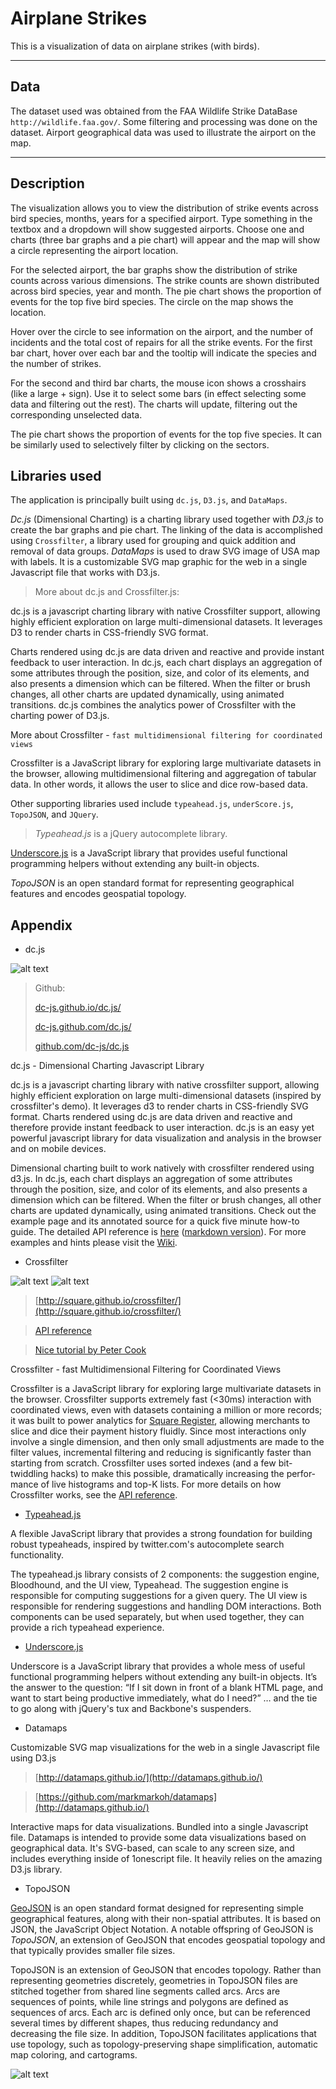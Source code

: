 # Airplane Strikes 
This is a visualization of data on airplane strikes (with birds).

---
## Data
The dataset used was obtained from the FAA Wildlife Strike DataBase `http://wildlife.faa.gov/`.
Some filtering and processing was done on the dataset. Airport geographical data was used to illustrate the airport on the map.

---
## Description
The visualization allows you to view the distribution of strike events across bird species, months, years for a specified airport.
Type something in the textbox and a dropdown will show suggested airports. Choose one and charts (three bar graphs and a pie chart) will appear and the map will show a circle representing the airport location.

For the selected airport, the bar graphs show the distribution of strike counts across various dimensions. The strike counts are shown distributed across bird species, year and month. The pie chart shows the proportion of events for the top five bird species. The circle on the map shows the location.

Hover over the circle to see information on the airport, and the number of incidents and the total cost of repairs for all the strike events.
For the first bar chart, hover over each bar and the tooltip will indicate the species and the number of strikes.

For the second and third bar charts, the mouse icon shows a crosshairs (like a large + sign). Use it to select some bars (in effect selecting some data and filtering out the rest). The charts will update, filtering out the corresponding unselected data.

The pie chart shows the proportion of events for the top five species. It can be similarly used to selectively filter by clicking on the sectors.


## Libraries used
The application is principally built using `dc.js`, `D3.js`, and `DataMaps`.

_Dc.js_ (Dimensional Charting) is a charting library used together with _D3.js_ to create the bar graphs and pie chart.
The linking of the data is accomplished using `Crossfilter`, a library used for grouping and quick addition and removal of data groups.
_DataMaps_ is used to draw SVG image of USA map with labels. It is a customizable SVG map graphic for the web in a single Javascript file that works with D3.js.

>More about dc.js and Crossfilter.js:
>
dc.js is a javascript charting library with native Crossfilter support, allowing highly efficient exploration on large multi-dimensional datasets. It leverages D3 to render charts in CSS-friendly SVG format.
>
Charts rendered using dc.js are data driven and reactive and provide instant feedback to user interaction. In dc.js, each chart displays an aggregation of some attributes through the position, size, and color of its elements, and also presents a dimension which can be filtered. When the filter or brush changes, all other charts are updated dynamically, using animated transitions. dc.js combines the analytics power of Crossfilter with the charting power of D3.js.
>
More about Crossfilter - `fast multidimensional filtering for coordinated views`
>
Crossfilter is a JavaScript library for exploring large multivariate datasets in the browser, allowing multidimensional filtering and aggregation of tabular data. In other words, it allows the user to slice and dice row-based data.

Other supporting libraries used include `typeahead.js`, `underScore.js`, `TopoJSON`, 
and `JQuery`.

>_Typeahead.js_ is a jQuery autocomplete library.
>
[Underscore.js](`http://underscorejs.org/`) is a JavaScript library that provides useful functional programming helpers without extending any built-in objects.
>
_TopoJSON_ is an open standard format for representing geographical features and encodes geospatial topology.


## Appendix

* dc.js

![alt text](http://dc-js.github.io/dc.js/dc.logo.png "dc.js Logo ")

> Github:
>
>[dc-js.github.io/dc.js/](http://dc-js.github.io/dc.js/ "dc.js on github")
> 
>[dc-js.github.com/dc.js/](http://dc-js.github.com/dc.js/ "dc.js on github")
>
>[github.com/dc-js/dc.js](https://github.com/dc-js/dc.js "dc.js on github")

dc.js - Dimensional Charting Javascript Library

dc.js is a javascript charting library with native crossfilter support, allowing highly efficient exploration on large multi-dimensional datasets (inspired by crossfilter's demo). It leverages d3 to render charts in CSS-friendly SVG format. Charts rendered using dc.js are data driven and reactive and therefore provide instant feedback to user interaction.
dc.js is an easy yet powerful javascript library for data visualization and analysis in the browser and on mobile devices.

Dimensional charting built to work natively with crossfilter rendered using d3.js. In dc.js, each chart displays an aggregation of some attributes through the position, size, and color of its elements, and also presents a dimension which can be filtered. When the filter or brush changes, all other charts are updated dynamically, using animated transitions.
Check out the example page and its annotated source for a quick five minute how-to guide. The detailed API reference is [here](http://dc-js.github.io/dc.js/docs/html/) 
([markdown version](https://github.com/dc-js/dc.js/blob/develop/web/docs/api-latest.md)). For more examples and hints please visit the [Wiki](https://github.com/dc-js/dc.js/wiki).


* Crossfilter

![alt text](https://www.psdmockups.com/wp-content/uploads/2016/07/crossfilter-by-square.jpg "CF")
![alt text](https://thor-project.github.io/dashboard-tutorial/assets/img/crossfilter.svg "CF")

> [http://square.github.io/crossfilter/](http://square.github.io/crossfilter/)

> [API reference](https://github.com/square/crossfilter/wiki/API-Reference)

> [Nice tutorial by Peter Cook](http://animateddata.co.uk/articles/crossfilter/)

Crossfilter - fast Multidimensional Filtering for Coordinated Views

Crossfilter is a JavaScript library for exploring large multivariate datasets in the browser. Crossfilter supports extremely fast (<30ms) interaction with coordinated views, even with datasets containing a million or more records; it was built to power analytics for [Square Register](https://squareup.com/register), allowing merchants to slice and dice their payment history fluidly.
Since most interactions only involve a single dimension, and then only small adjustments are made to the filter values, incremental filtering and reducing is significantly faster than starting from scratch. Crossfilter uses sorted indexes (and a few bit-twiddling hacks) to make this possible, dramatically increasing the perfor­mance of live histograms and top-K lists. For more details on how Crossfilter works, see the [API reference](https://github.com/square/crossfilter/wiki/API-Reference).

* [Typeahead.js](https://github.com/twitter/typeahead.js/) 

A flexible JavaScript library that provides a strong foundation for building robust typeaheads, inspired by twitter.com's autocomplete search functionality.

The typeahead.js library consists of 2 components: the suggestion engine, Bloodhound, and the UI view, Typeahead. The suggestion engine is responsible for computing suggestions for a given query. The UI view is responsible for rendering suggestions and handling DOM interactions. Both components can be used separately, but when used together, they can provide a rich typeahead experience.

* [Underscore.js](`http://underscorejs.org/`)

Underscore is a JavaScript library that provides a whole mess of useful functional programming helpers without extending any built-in objects. It’s the answer to the question: “If I sit down in front of a blank HTML page, and want to start being productive immediately, what do I need?” … and the tie to go along with jQuery's tux and Backbone's suspenders.

* Datamaps 

Customizable SVG map visualizations for the web in a single Javascript file using D3.js

>[http://datamaps.github.io/](http://datamaps.github.io/)

>[https://github.com/markmarkoh/datamaps](http://datamaps.github.io/)

Interactive maps for data visualizations. Bundled into a single Javascript file.
Datamaps is intended to provide some data visualizations based on geographical data. It's SVG-based, can scale to any screen size, and includes everything inside of 1onescript file. It heavily relies on the amazing D3.js library.

* TopoJSON

[GeoJSON](https://en.wikipedia.org/wiki/GeoJSON) is an open standard format designed for representing simple geographical features, along with their non-spatial attributes. It is based on JSON, the JavaScript Object Notation.
A notable offspring of GeoJSON is _TopoJSON_, an extension of GeoJSON that encodes geospatial topology and that typically provides smaller file sizes.

TopoJSON is an extension of GeoJSON that encodes topology. Rather than representing geometries discretely, geometries in TopoJSON files are stitched together from shared line segments called arcs. Arcs are sequences of points, while line strings and polygons are defined as sequences of arcs. Each arc is defined only once, but can be referenced several times by different shapes, thus reducing redundancy and decreasing the file size. In addition, TopoJSON facilitates applications that use topology, such as topology-preserving shape simplification, automatic map coloring, and cartograms.

![alt text](https://raw.githubusercontent.com/d3/d3-logo/master/d3.png "D3")
